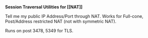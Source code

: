 **Session Traversal Utilities for [[NAT]]**

Tell me my public IP Address/Port through NAT. Works for Full-cone, Post/Address restricted NAT (not with symmetric NAT).

Runs on post 3478, 5349 for TLS.
